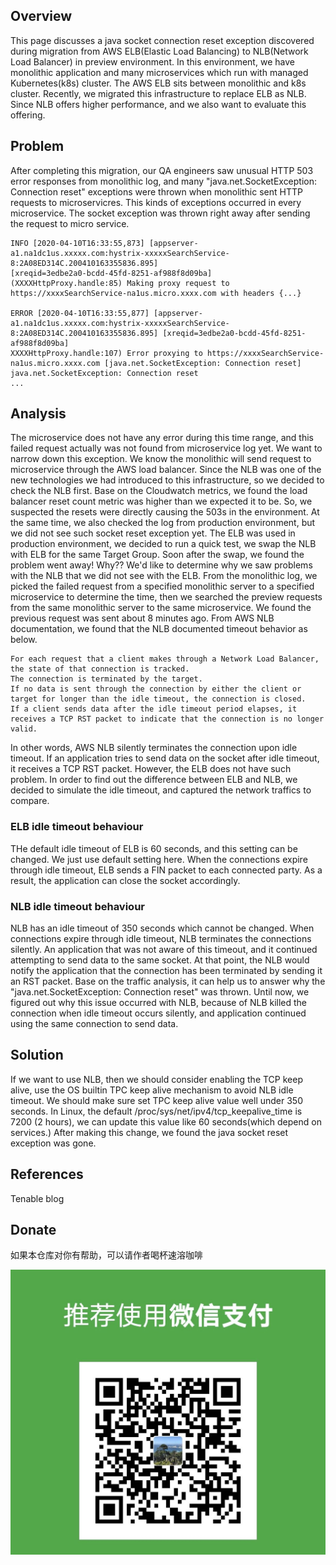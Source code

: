 ## Overview
This page discusses a java socket connection reset exception discovered during migration from AWS ELB(Elastic Load Balancing) to NLB(Network Load Balancer) in preview environment.
In this environment, we have monolithic application and many microservices which run with managed Kubernetes(k8s) cluster. 
The AWS ELB sits between monolithic and k8s cluster. Recently, we migrated this infrastructure to replace ELB as NLB. 
Since NLB offers higher performance, and we also want to evaluate this offering.
## Problem
After completing this migration, our QA engineers saw unusual HTTP 503 error responses from monolithic log, and many "java.net.SocketException: Connection reset" exceptions were thrown when monolithic sent HTTP requests to microservicres. 
This kinds of exceptions occurred in every microservice. The socket exception was thrown right away after sending the request to micro service.
```
INFO [2020-04-10T16:33:55,873] [appserver-a1.na1dc1us.xxxxx.com:hystrix-xxxxxSearchService-8:2A08ED314C.200410163355836.895] 
[xreqid=3edbe2a0-bcdd-45fd-8251-af988f8d09ba] (XXXXHttpProxy.handle:85) Making proxy request to https://xxxxSearchService-na1us.micro.xxxx.com with headers {...}

ERROR [2020-04-10T16:33:55,877] [appserver-a1.na1dc1us.xxxxx.com:hystrix-xxxxxSearchService-8:2A08ED314C.200410163355836.895] [xreqid=3edbe2a0-bcdd-45fd-8251-af988f8d09ba] 
XXXXHttpProxy.handle:107) Error proxying to https://xxxxSearchService-na1us.micro.xxxx.com [java.net.SocketException: Connection reset]
java.net.SocketException: Connection reset
...
```
## Analysis
The microservice does not have any error during this time range, and this failed request actually was not found from microservice log yet.
We want to narrow down this exception. We know the monolithic will send request to microservice through the AWS load balancer.
Since the NLB was one of the new technologies we had introduced to this infrastructure, so we decided to check the NLB first.
Base on the Cloudwatch metrics, we found the load balancer reset count metric was higher than we expected it to be. 
So, we suspected the resets were directly causing the 503s in the environment. 
At the same time, we also checked the log from production environment, but we did not see such socket reset exception yet.
The ELB was used in production environment, we decided to run a quick test, we swap the NLB with ELB for the same Target Group.
Soon after the swap, we found the problem went away! Why?? We'd like to determine why we saw problems with the NLB that we did not see with the ELB. 
From the monolithic log, we picked the failed request from a specified monolithic server to a specified microservice to 
determine the time, then we searched the preview requests from the same monolithic server to the same microservice.
We found the previous request was sent about 8 minutes ago.
From AWS NLB documentation, we found that the NLB documented timeout behavior as below.
```
For each request that a client makes through a Network Load Balancer, the state of that connection is tracked. 
The connection is terminated by the target. 
If no data is sent through the connection by either the client or target for longer than the idle timeout, the connection is closed. 
If a client sends data after the idle timeout period elapses, it receives a TCP RST packet to indicate that the connection is no longer valid.
```
In other words, AWS NLB silently terminates the connection upon idle timeout. 
If an application tries to send data on the socket after idle timeout, it receives a TCP RST packet.
However, the ELB does not have such problem. In order to find out the difference between ELB and NLB, we decided to simulate the idle timeout, and captured the network traffics to compare.
### ELB idle timeout behaviour
THe default idle timeout of ELB is 60 seconds, and this setting can be changed. We just use default setting here.
When the connections expire through idle timeout, ELB sends a FIN packet to each connected party. As a result, the application can close the socket accordingly.
### NLB idle timeout behaviour
NLB has an idle timeout of 350 seconds which cannot be changed. 
When connections expire through idle timeout, NLB terminates the connections silently. 
An application that was not aware of this timeout, and it continued attempting to send data to the same socket. 
At that point, the NLB would notify the application that the connection has been terminated by sending it an RST packet.
Base on the traffic analysis, it can help us to answer why the "java.net.SocketException: Connection reset" was thrown.
Until now, we figured out why this issue occurred with NLB, because of NLB killed the connection when idle timeout occurs silently, and application continued using the same connection to send data. 
## Solution
If we want to use NLB, then we should consider enabling the TCP keep alive, use the OS builtin TPC keep alive mechanism to avoid NLB idle timeout.
We should make sure set TPC keep alive value well under 350 seconds. 
In Linux, the default /proc/sys/net/ipv4/tcp_keepalive_time is 7200 (2 hours), we can update this value like 60 seconds(which depend on services.)
After making this change, we found the java socket reset exception was gone.
## References
Tenable blog
## Donate
如果本仓库对你有帮助，可以请作者喝杯速溶咖啡

![wechat_pay](/images/WeChatPay_2.jpeg)